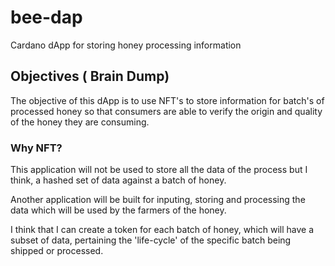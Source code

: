 # bee-dap
Cardano dApp for storing honey processing information

## Objectives ( Brain Dump) 

The objective of this dApp is to use NFT's to store information for batch's of processed honey so that consumers are able to verify the origin and quality of the honey they are consuming. 

### Why NFT?



This application will not be used to store all the data of the process but I think, a hashed set of data against a batch of honey. 

Another application will be built for inputing, storing and processing the data which will be used by the farmers of the honey. 


I think that I can create a token for each batch of honey, which will have a subset of data, pertaining the 'life-cycle' of the specific batch being shipped or processed. 
